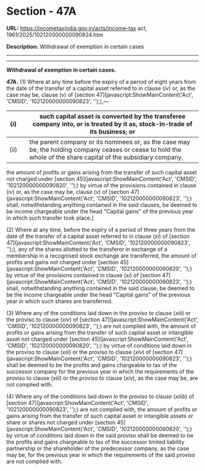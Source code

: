 # Section - 47A

**URL:** https://incometaxindia.gov.in/acts/income-tax act, 1961/2025/102120000000090824.htm

**Description:** Withdrawal of exemption in certain cases

---

****

**Withdrawal of exemption in certain cases.**

**47A.** (1) Where at any time before the expiry of a period of eight years from the date of the transfer of a capital asset referred to in clause (_iv_) or, as the case may be, clause (_v_) of [section 47](javascript:ShowMainContent\('Act', 'CMSID', '102120000000090823', ''\);),—

(_i_)|  |  such capital asset is converted by the transferee company into, or is treated by it as, stock-in-trade of its business; or  
---|---|---  
(_ii_)|  |  the parent company or its nominees or, as the case may be, the holding company ceases or cease to hold the whole of the share capital of the subsidiary company,  
  
the amount of profits or gains arising from the transfer of such capital asset not charged under [section 45](javascript:ShowMainContent\('Act', 'CMSID', '102120000000090820', ''\);) by virtue of the provisions contained in clause (_iv_) or, as the case may be, clause (_v_) of [section 47](javascript:ShowMainContent\('Act', 'CMSID', '102120000000090823', ''\);) shall, notwithstanding anything contained in the said clauses, be deemed to be income chargeable under the head "Capital gains" of the previous year in which such transfer took place.]

(2) Where at any time, before the expiry of a period of three years from the date of the transfer of a capital asset referred to in clause (_xi_) of [section 47](javascript:ShowMainContent\('Act', 'CMSID', '102120000000090823', ''\);), any of the shares allotted to the transferor in exchange of a membership in a recognised stock exchange are transferred, the amount of profits and gains not charged under [section 45](javascript:ShowMainContent\('Act', 'CMSID', '102120000000090820', ''\);) by virtue of the provisions contained in clause (_xi_) of [section 47](javascript:ShowMainContent\('Act', 'CMSID', '102120000000090823', ''\);) shall, notwithstanding anything contained in the said clause, be deemed to be the income chargeable under the head "Capital gains" of the previous year in which such shares are transferred.

(3) Where any of the conditions laid down in the proviso to clause (_xiii_) or the proviso to clause (_xiv_) of [section 47](javascript:ShowMainContent\('Act', 'CMSID', '102120000000090823', ''\);) are not complied with, the amount of profits or gains arising from the transfer of such capital asset or intangible asset not charged under [section 45](javascript:ShowMainContent\('Act', 'CMSID', '102120000000090820', ''\);) by virtue of conditions laid down in the proviso to clause (_xiii_) or the proviso to clause (_xiv_) of [section 47](javascript:ShowMainContent\('Act', 'CMSID', '102120000000090823', ''\);) shall be deemed to be the profits and gains chargeable to tax of the successor company for the previous year in which the requirements of the proviso to clause (_xiii_) or the proviso to clause (_xiv_), as the case may be, are not complied with.

(4) Where any of the conditions laid down in the proviso to clause (_xiiib_) of [section 47](javascript:ShowMainContent\('Act', 'CMSID', '102120000000090823', ''\);) are not complied with, the amount of profits or gains arising from the transfer of such capital asset or intangible assets or share or shares not charged under [section 45](javascript:ShowMainContent\('Act', 'CMSID', '102120000000090820', ''\);) by virtue of conditions laid down in the said proviso shall be deemed to be the profits and gains chargeable to tax of the successor limited liability partnership or the shareholder of the predecessor company, as the case may be, for the previous year in which the requirements of the said proviso are not complied with.